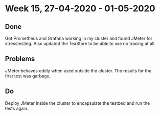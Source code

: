 # Week 15, 27-04-2020 - 01-05-2020
## Done
Got Prometheus and Grafana working in my cluster and found JMeter for stresstesting. Also updated the TeaStore to be able to use no tracing at all.
## Problems
JMeter behaves oddly when used outside the cluster. The results for the first test was garbage.
## Do
Deploy JMeter inside the cluster to encapsulate the testbed and run the tests again.